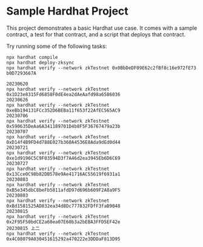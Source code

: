 # Sample Hardhat Project

This project demonstrates a basic Hardhat use case. It comes with a sample contract, a test for that contract, and a script that deploys that contract.

Try running some of the following tasks:

```shell
npx hardhat compile
npx hardhat deploy-zksync
npx hardhat verify --network zkTestnet 0x0BbDeDF09E62c2fBf8c16e972fE73
b0D7293667A

20230620
npx hardhat verify --network zkTestnet 0x1D23e8315Fd6858F0dE4ea2dAeAafd98a6586036
20230626
npx hardhat verify --network zkTestnet 0xeBb194131FCc352D6BEBa11f653f22AfEC565AC9
20230706
npx hardhat verify --network zkTestnet 0x590635DeAa6A341189701D4b8F5F36767479a23b
20230707
npx hardhat verify --network zkTestnet 0xD14f4B9FD4d788E027b360A4536E8Ada9dEd0d44
20230721
npx hardhat verify --network zkTestnet 0xe1d9196C5C9F03594D3f7A46d2ea3945Eb6D6C69
20230727
npx hardhat verify --network zkTestnet 0x13Cce0C98b82DB578e9Ae41716AC55619f6931a1
20230803
npx hardhat verify --network zkTestnet 0xB5e345dbC8beFb5811afdD97d696b609F2A8a9F5
20230803
npx hardhat verify --network zkTestnet 0xBd1581525AD832ea34d8Dc777832FDfF3faB9048
20230815
npx hardhat verify --network zkTestnet 0x2F95F50bdCE2a60ea07E60b3a2bEBA3FFD5EF42e
20230815 上二
npx hardhat verify --network zkTestnet 0x4C08079A030451615292a470222e3DDDaF813D95
```
